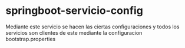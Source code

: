 # springboot-servicio-config
Mediante este servicio se hacen las ciertas configuraciones y todos los servicios 
son clientes de este mediante la configuracion  bootstrap.properties
